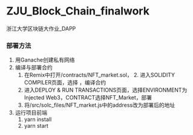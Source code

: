 # ZJU_Block_Chain_finalwork
 浙江大学区块链大作业_DAPP



### 部署方法

1. 用Ganache创建私有网络
2. 编译与部署合约
   1. 在Remix中打开/contracts/NFT_market.sol，
      2. 进入SOLIDITY COMPILER页面，选择 ，编译合约
   2. 进入DEPLOY & RUN TRANSACTIONS页面，选择ENVIRONMENT为Injected Web3，CONTRACT选择NFT_Market，部署
   3. 将/src/solc_files/NFT_market.js中的address改为部署后的地址
3. 运行项目前端
   1. yarn install
   2. yarn start

